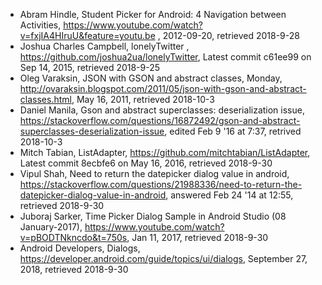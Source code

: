 * Abram Hindle, Student Picker for Android: 4 Navigation between Activities, https://www.youtube.com/watch?v=fxjIA4HIruU&feature=youtu.be , 2012-09-20, retrieved 2018-9-28
* Joshua Charles Campbell, lonelyTwitter , https://github.com/joshua2ua/lonelyTwitter, Latest commit c61ee99  on Sep 14, 2015, retrieved 2018-9-25
* Oleg Varaksin, JSON with GSON and abstract classes, Monday, http://ovaraksin.blogspot.com/2011/05/json-with-gson-and-abstract-classes.html, May 16, 2011, retrieved 2018-10-3
* Daniel Manila, Gson and abstract superclasses: deserialization issue, https://stackoverflow.com/questions/16872492/gson-and-abstract-superclasses-deserialization-issue, edited Feb 9 '16 at 7:37, retrived 2018-10-3
* Mitch Tabian, ListAdapter, https://github.com/mitchtabian/ListAdapter, Latest commit 8ecbfe6  on May 16, 2016, retrieved 2018-9-30
* Vipul Shah, Need to return the datepicker dialog value in android, https://stackoverflow.com/questions/21988336/need-to-return-the-datepicker-dialog-value-in-android, answered Feb 24 '14 at 12:55, retrieved 2018-9-30
* Juboraj Sarker, Time Picker Dialog Sample in Android Studio (08 January-2017), https://www.youtube.com/watch?v=pBODTNkncdo&t=750s, Jan 11, 2017, retrieved 2018-9-30
* Android Developers, Dialogs, https://developer.android.com/guide/topics/ui/dialogs, September 27, 2018, retrieved 2018-9-30

